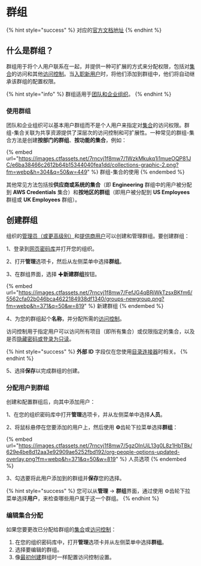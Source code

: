 # 群组

{% hint style="success" %}
对应的[官方文档地址](https://bitwarden.com/help/article/about-groups/)
{% endhint %}

## 什么是群组？ <a href="#what-are-groups" id="what-are-groups"></a>

群组用于将个人用户联系在一起，并提供一种可扩展的方式来分配权限，包括对[集合](collections.md)的访问和其他[访问控制](../user-management/user-types-and-access-control.md#access-control)。当[入职新用户](../user-management/user-management.md)时，将他们添加到群组中，他们将自动继承该群组的配置权限。

{% hint style="info" %}
群组适用于[团队和企业组织](organizations.md#types-of-organizations)。
{% endhint %}

### 使用群组 <a href="#using-groups" id="using-groups"></a>

团队和企业组织可以基本用户群组而不是个人用户来指定对[集合](collections.md)的访问权限。群组-集合关联为共享资源提供了深层次的访问控制和可扩展性。一种常见的群组-集合方法是创建**按部门的群组**、**按功能的集合**，例如：

{% embed url="https://images.ctfassets.net/7rncvj1f8mw7/1WzkMkukq1i1mueOQP81JC/e6ba38466c2612b64b15344040fea1dd/collections-graphic-2.png?fm=webp&h=304&q=50&w=449" %}
群组-集合的使用
{% endembed %}

其他常见方法包括按**供应商或系统的集合**（即 **Engineering** 群组中的用户被分配到 **AWS Credentials** 集合）和**按地区的群组**（即用户被分配到 **US Employees** 群组或 **UK Employees** 群组）。

## 创建群组 <a href="#create-a-group" id="create-a-group"></a>

组织的[管理员（或更高级别）](../user-management/user-types-and-access-control.md)和[提供商用户](../../provider-portal/provider-users.md#provider-user-types)可以创建和管理群组。要创建群组：

1、登录到[网页密码库](https://vault.bitwarden.com/)并打开您的组织。

2、打开**管理**选项卡，然后从左侧菜单中选择**群组**。

3、在群组界面，选择 ✚**新建群组**按钮。

{% embed url="https://images.ctfassets.net/7rncvj1f8mw7/FefJG4qBRiWkTzsxBKfm6/5562cfa02b046bca4622184938df1340/groups-newgroup.png?fm=webp&h=371&q=50&w=819" %}
新建群组
{% endembed %}

4、为您的群组起个**名称**，并分配所需的[访问控制](../user-management/user-types-and-access-control.md#access-control)。

访问控制用于指定用户可以访问所有项目（即所有集合）或仅限指定的集合，以及是否[隐藏密码或登录为只读](../user-management/user-types-and-access-control.md#granular-access-control)。

{% hint style="success" %}
**外部 ID** 字段仅在您使用[目录连接器](../user-management/directory-connector/about-directory-connector.md)时相关。
{% endhint %}

5、选择**保存**以完成群组的创建。

### 分配用户到群组 <a href="#assign-users-to-group-s" id="assign-users-to-group-s"></a>

创建和配置群组后，向其中添加用户：

1、在您的组织密码库中打开**管理**选项卡，并从左侧菜单中选择**人员**。

2、将鼠标悬停在您要添加的用户上，然后使用 **⚙️**齿轮下拉菜单选择**群组**：

{% embed url="https://images.ctfassets.net/7rncvj1f8mw7/5gzOInUiL13g0L8z1HbTBk/629e4be8d12aa3e92909ae5252fbd192/org-people-options-updated-overlay.png?fm=webp&h=371&q=50&w=819" %}
人员选项
{% endembed %}

3、勾选要将此用户添加到的群组并**保存**您的选择。

{% hint style="success" %}
您可以从**管理** → **群组**界面，通过使用 ⚙️齿轮下拉菜单选择**用户**，来检查哪些用户属于这一个群组。
{% endhint %}

### 编辑集合分配 <a href="#edit-collections-assignments" id="edit-collections-assignments"></a>

如果您要更改已分配给群组的[集合](collections.md)或[访问控制](../user-management/user-types-and-access-control.md#access-control)：

1. 在您的组织密码库中，打开**管理**选项卡并从左侧菜单中选择**群组**。
2. 选择要编辑的群组。
3. 像[最初创建](groups.md#create-a-group)群组时一样配置访问控制设置。
